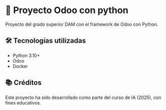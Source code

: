 # 🧠 Proyecto Odoo con python

Proyecto del grado superior DAM con el framework de Odoo con Python.

## 🛠️ Tecnologías utilizadas
  -  Python 3.10+
  -  Odoo
  -  Docker

## 📚 Créditos
Este proyecto ha sido desarrollado como parte del curso de IA (2025), con fines educativos.
